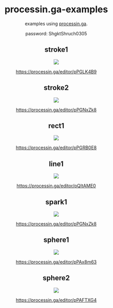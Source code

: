 <div align="center">
  <h1>processin.ga-examples</h1>
  <p>examples using <a href="https://processin.ga/">processin.ga</a>.</p>
  <p>password: ShgktShruch0305</p>
  <article>
    <h2>stroke1</h2>
    <img src="https://github.com/shgtkshruch/processin.ga-examples/blob/master/screenshots/stroke1.png?raw=true">
    <p><a href="https://processin.ga/editor/pPGLK4B9">https://processin.ga/editor/pPGLK4B9</a></p>
  </article>
  <article>
    <h2>stroke2</h2>
    <img src="https://github.com/shgtkshruch/processin.ga-examples/blob/master/screenshots/stroke2.png?raw=true">
    <p><a href="https://processin.ga/editor/pPGNxZk8">https://processin.ga/editor/pPGNxZk8</a></p>
  </article>
  <article>
    <h2>rect1</h2>
    <img src="https://github.com/shgtkshruch/processin.ga-examples/blob/master/screenshots/rect1.jpg?raw=true">
    <p><a href="https://processin.ga/editor/pPGRB0E8">https://processin.ga/editor/pPGRB0E8</a></p>
  </article>
  <article>
    <h2>line1</h2>
    <img src="https://github.com/shgtkshruch/processin.ga-examples/blob/master/screenshots/line1.png?raw=true">
    <p><a href="https://processin.ga/editor/pQItAME0">https://processin.ga/editor/pQItAME0</a></p>
  </article>
  <article>
    <h2>spark1</h2>
    <img src="https://github.com/shgtkshruch/processin.ga-examples/blob/master/screenshots/spark1.png?raw=true">
    <p><a href="https://processin.ga/editor/pPGNxZk8">https://processin.ga/editor/pPGNxZk8</a></p>
  </article>
  <article>
    <h2>sphere1</h2>
    <img src="https://github.com/shgtkshruch/processin.ga-examples/blob/master/screenshots/sphere1.png?raw=true">
    <p><a href="https://processin.ga/editor/pPAx8m63">https://processin.ga/editor/pPAx8m63</a></p>
  </article>
   <article>
    <h2>sphere2</h2>
    <img src="https://github.com/shgtkshruch/processin.ga-examples/blob/master/screenshots/sphere2.png?raw=true">
    <p><a href="https://processin.ga/editor/pPAFTXG4">https://processin.ga/editor/pPAFTXG4</a></p>
  </article>
</div>
